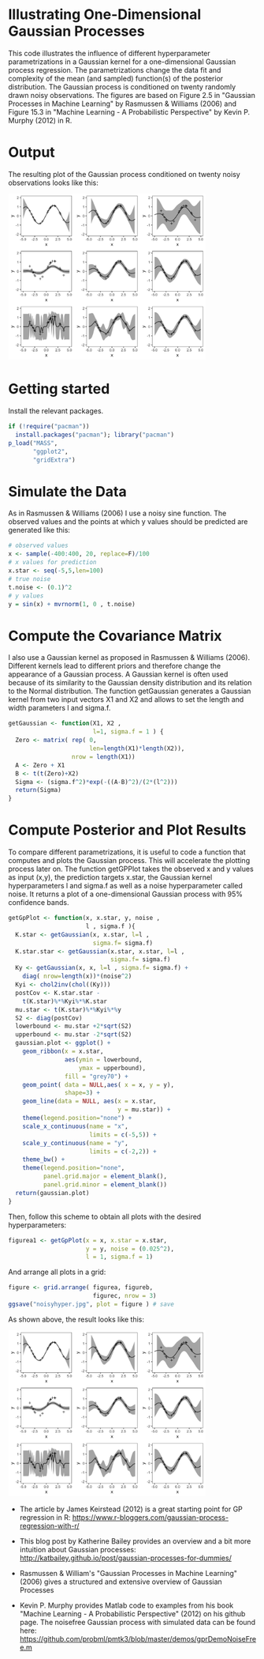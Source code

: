 # Illustrating One-Dimensional Gaussian Processes

This code illustrates the influence of different hyperparameter parametrizations in a Gaussian kernel for a one-dimensional Gaussian process regression. The parametrizations change the data fit and complexity of the mean (and sampled) function(s) of the posterior distribution.
The Gaussian process is conditioned on twenty randomly drawn noisy observations.
The figures are based on Figure 2.5 in "Gaussian Processes in Machine Learning" by Rasmussen & Williams (2006) and Figure 15.3 in "Machine Learning - A Probabilistic Perspective" by Kevin P. Murphy (2012) in R.

# Output

The resulting plot of the Gaussian process conditioned on twenty noisy observations looks like this:

<img src="noisyhyper.jpg" width="400"> 


# Getting started
Install the relevant packages.
```r
if (!require("pacman")) 
  install.packages("pacman"); library("pacman") 
p_load("MASS", 
       "ggplot2", 
       "gridExtra")
```

# Simulate the Data
As in Rasmussen & Williams (2006) I use a noisy sine function. The observed values and the points at which y values should be predicted are generated like this:
```r
# observed values
x <- sample(-400:400, 20, replace=F)/100
# x values for prediction 
x.star <- seq(-5,5,len=100) 
# true noise
t.noise <- (0.1)^2
# y values
y = sin(x) + mvrnorm(1, 0 , t.noise) 
```
# Compute the Covariance Matrix
I also use a Gaussian kernel as proposed in Rasmussen & Williams (2006). Different kernels lead to different priors and therefore change the appearance of a Gaussian process. A Gaussian kernel is often used because of its similarity to the Gaussian density distribution and its relation to the Normal distribution. The function getGaussian generates a Gaussian kernel from two input vectors X1 and X2 and allows to set the length and width parameters l and sigma.f.
```r
getGaussian <- function(X1, X2 ,
                        l=1, sigma.f = 1 ) {
  Zero <- matrix( rep( 0, 
                       len=length(X1)*length(X2)), 
                  nrow = length(X1))
  A <- Zero + X1
  B <- t(t(Zero)+X2)
  Sigma <- (sigma.f^2)*exp(-((A-B)^2)/(2*(l^2)))
  return(Sigma)
}
```
# Compute Posterior and Plot Results
To compare different parametrizations, it is useful to code a function that computes and plots the Gaussian process. This will accelerate the plotting process later on. The function getGPPlot takes the observed x and y values as input (x,y), the prediction targets x.star, the Gaussian kernel hyperparameters l and sigma.f as well as a noise hyperparameter called noise.
It returns a plot of a one-dimensional Gaussian process with 95% confidence bands.
```r
getGpPlot <- function(x, x.star, y, noise , 
                      l , sigma.f ){
  K.star <- getGaussian(x, x.star, l=l , 
                        sigma.f= sigma.f) 
  K.star.star <- getGaussian(x.star, x.star, l=l , 
                             sigma.f= sigma.f) 
  Ky <- getGaussian(x, x, l=l , sigma.f= sigma.f) + 
    diag( nrow=length(x))*(noise^2)
  Kyi <- chol2inv(chol((Ky)))
  postCov <- K.star.star - 
    t(K.star)%*%Kyi%*%K.star
  mu.star <- t(K.star)%*%Kyi%*%y
  S2 <- diag(postCov)
  lowerbound <- mu.star +2*sqrt(S2)
  upperbound <- mu.star -2*sqrt(S2)
  gaussian.plot <- ggplot() + 
    geom_ribbon(x = x.star, 
                aes(ymin = lowerbound, 
                    ymax = upperbound), 
                fill = "grey70") +
    geom_point( data = NULL,aes( x = x, y = y), 
                shape=3) +
    geom_line(data = NULL, aes(x = x.star, 
                               y = mu.star)) +
    theme(legend.position="none") + 
    scale_x_continuous(name = "x", 
                       limits = c(-5,5)) +
    scale_y_continuous(name = "y", 
                       limits = c(-2,2)) +
    theme_bw() +
    theme(legend.position="none", 
          panel.grid.major = element_blank(), 
          panel.grid.minor = element_blank())
  return(gaussian.plot)
}
```

Then, follow this scheme to obtain all plots with the desired hyperparameters:
```r
figurea1 <- getGpPlot(x = x, x.star = x.star, 
                      y = y, noise = (0.025^2),  
                      l = 1, sigma.f = 1)
```
And arrange all plots in a grid:
```r
figure <- grid.arrange( figurea, figureb, 
                        figurec, nrow = 3)
ggsave("noisyhyper.jpg", plot = figure ) # save
```
As shown above, the result looks like this:

<img src="noisyhyper.jpg" width="400"> 

- The article by James Keirstead (2012) is a great starting point for GP regression in R: 
https://www.r-bloggers.com/gaussian-process-regression-with-r/ 

- This blog post by Katherine Bailey provides an overview and a bit more intuition about Gaussian processes: 
http://katbailey.github.io/post/gaussian-processes-for-dummies/

- Rasmussen \& William's "Gaussian Processes in Machine Learning" (2006) gives a structured and extensive overview of Gaussian Processes

- Kevin P. Murphy provides Matlab code to examples from his book "Machine Learning - A Probabilistic Perspective" (2012) on his github page. The noisefree Gaussian process with simulated data can be found here: 
https://github.com/probml/pmtk3/blob/master/demos/gprDemoNoiseFree.m

